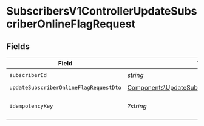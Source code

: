 # SubscribersV1ControllerUpdateSubscriberOnlineFlagRequest


## Fields

| Field                                                                                                              | Type                                                                                                               | Required                                                                                                           | Description                                                                                                        |
| ------------------------------------------------------------------------------------------------------------------ | ------------------------------------------------------------------------------------------------------------------ | ------------------------------------------------------------------------------------------------------------------ | ------------------------------------------------------------------------------------------------------------------ |
| `subscriberId`                                                                                                     | *string*                                                                                                           | :heavy_check_mark:                                                                                                 | N/A                                                                                                                |
| `updateSubscriberOnlineFlagRequestDto`                                                                             | [Components\UpdateSubscriberOnlineFlagRequestDto](../../Models/Components/UpdateSubscriberOnlineFlagRequestDto.md) | :heavy_check_mark:                                                                                                 | N/A                                                                                                                |
| `idempotencyKey`                                                                                                   | *?string*                                                                                                          | :heavy_minus_sign:                                                                                                 | A header for idempotency purposes                                                                                  |